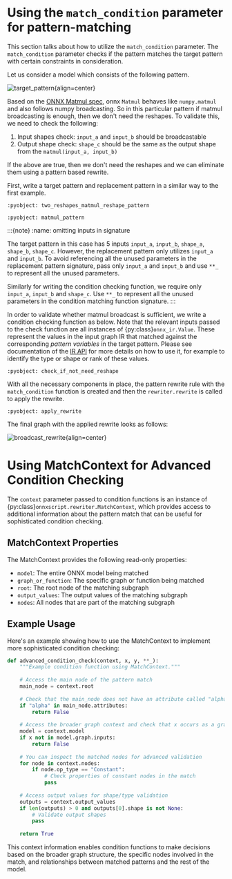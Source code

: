 # Using the `match_condition` parameter for pattern-matching

This section talks about how to utilize the `match_condition` parameter. The `match_condition` parameter checks if the pattern matches the target pattern with certain constraints in consideration.

Let us consider a model which consists of the following pattern.

![target_pattern](examples/img/broadcast_01.png){align=center}

Based on the [ONNX Matmul spec](https://github.com/onnx/onnx/blob/main/docs/Operators.md#MatMul), onnx `Matmul` behaves like `numpy.matmul` and also follows numpy broadcasting. So in this particular pattern if matmul broadcasting is enough, then we don't need the reshapes. To validate this, we need to check the following:

1. Input shapes check: `input_a` and `input_b` should be broadcastable
2. Output shape check: `shape_c` should be the same as the output shape from the `matmul(input_a, input_b)`

If the above are true, then we don't need the reshapes and we can eliminate them using a pattern based rewrite.

First, write a target pattern and replacement pattern in a similar way to the first example.

```{literalinclude} examples/broadcast_matmul.py
:pyobject: two_reshapes_matmul_reshape_pattern
```

```{literalinclude} examples/broadcast_matmul.py
:pyobject: matmul_pattern
```

:::{note}
:name: omitting inputs in signature

The target pattern in this case has 5 inputs `input_a`, `input_b`, `shape_a`, `shape_b`, `shape_c`. However, the replacement pattern only utilizes `input_a` and `input_b`. To avoid referencing all the unused parameters in the replacement pattern signature, pass only `input_a` and `input_b` and use `**_` to represent all the unused parameters.

Similarly for writing the condition checking function, we require only `input_a`, `input_b` and `shape_c`. Use `**_` to represent all the unused parameters in the condition matching function signature.
:::

In order to validate whether matmul broadcast is sufficient, we write a condition checking function as below.
Note that the relevant inputs passed to the check function are all instances of {py:class}`onnx_ir.Value`. These represent
the values in the input graph IR that matched against the corresponding _pattern variables_ in the target
pattern. Please see documentation of the [IR API](https://onnx.ai/ir-py/) for more details on how to use it, for example to identify
the type or shape or rank of these values.

```{literalinclude} examples/broadcast_matmul.py
:pyobject: check_if_not_need_reshape
```

With all the necessary components in place, the pattern rewrite rule with the `match_condition` function is created and then the `rewriter.rewrite` is called to apply the rewrite.

```{literalinclude} examples/broadcast_matmul.py
:pyobject: apply_rewrite
```

The final graph with the applied rewrite looks as follows:

![broadcast_rewrite](examples/img/broadcast_02.png){align=center}

# Using MatchContext for Advanced Condition Checking

The `context` parameter passed to condition functions is an instance of {py:class}`onnxscript.rewriter.MatchContext`, which provides access to additional information about the pattern match that can be useful for sophisticated condition checking.

## MatchContext Properties

The MatchContext provides the following read-only properties:

- `model`: The entire ONNX model being matched
- `graph_or_function`: The specific graph or function being matched
- `root`: The root node of the matching subgraph
- `output_values`: The output values of the matching subgraph
- `nodes`: All nodes that are part of the matching subgraph

## Example Usage

Here's an example showing how to use the MatchContext to implement more sophisticated condition checking:

```python
def advanced_condition_check(context, x, y, **_):
    """Example condition function using MatchContext."""
    
    # Access the main node of the pattern match
    main_node = context.root
    
    # Check that the main_node does not have an attribute called "alpha"
    if "alpha" in main_node.attributes:
        return False
    
    # Access the broader graph context and check that x occurs as a graph-input
    model = context.model
    if x not in model.graph.inputs:
        return False
    
    # You can inspect the matched nodes for advanced validation
    for node in context.nodes:
        if node.op_type == "Constant":
            # Check properties of constant nodes in the match
            pass
    
    # Access output values for shape/type validation
    outputs = context.output_values
    if len(outputs) > 0 and outputs[0].shape is not None:
        # Validate output shapes
        pass
    
    return True
```

This context information enables condition functions to make decisions based on the broader graph structure, the specific nodes involved in the match, and relationships between matched patterns and the rest of the model.
